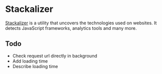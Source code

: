 # Stackalizer

[Stackalizer](https://www.stackalizer.com/) is a utility that uncovers the technologies used on websites. It detects JavaScript frameworks, analytics tools and many more. 

## Todo

- Check request url directly in background
- Add loading time 
- Describe loading time